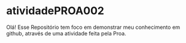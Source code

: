 # atividadePROA002
Olá!
Esse Repositório tem foco em demonstrar meu conhecimento em github, através de uma atividade feita pela Proa.
